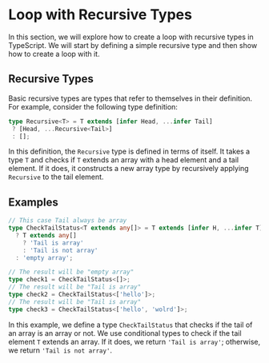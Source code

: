# Loop with Recursive Types

In this section, we will explore how to create a loop with recursive types in TypeScript. We will start by defining a simple recursive type and then show how to create a loop with it.

## Recursive Types

Basic recursive types are types that refer to themselves in their definition. For example, consider the following type definition:

```ts twoslash
type Recursive<T> = T extends [infer Head, ...infer Tail]
 ? [Head, ...Recursive<Tail>]
 : [];
```

In this definition, the `Recursive` type is defined in terms of itself. It takes a type `T` and checks if `T` extends an array with a head element and a tail element. If it does, it constructs a new array type by recursively applying `Recursive` to the tail element.

## Examples

```ts twoslash
// This case Tail always be array
type CheckTailStatus<T extends any[]> = T extends [infer H, ...infer T]
  ? T extends any[]
    ? 'Tail is array'
    : 'Tail is not array'
  : 'empty array';

// The result will be "empty array"
type check1 = CheckTailStatus<[]>;
// The result will be "Tail is array"
type check2 = CheckTailStatus<['hello']>;
// The result will be "Tail is array"
type check3 = CheckTailStatus<['hello', 'wolrd']>;
```

In this example, we define a type `CheckTailStatus` that checks if the tail of an array is an array or not. We use conditional types to check if the tail element `T` extends an array. If it does, we return `'Tail is array'`; otherwise, we return `'Tail is not array'`.